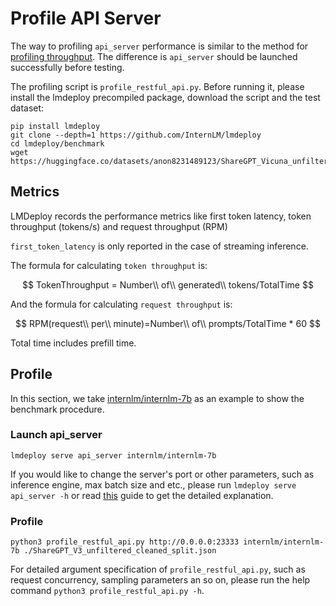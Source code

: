 # Profile API Server

The way to profiling `api_server` performance is similar to the method for [profiling throughput](./profile_throughput.md). The difference is `api_server` should be launched successfully before testing.

The profiling script is `profile_restful_api.py`. Before running it, please install the lmdeploy precompiled package, download the script and the test dataset:

```shell
pip install lmdeploy
git clone --depth=1 https://github.com/InternLM/lmdeploy
cd lmdeploy/benchmark
wget https://huggingface.co/datasets/anon8231489123/ShareGPT_Vicuna_unfiltered/resolve/main/ShareGPT_V3_unfiltered_cleaned_split.json
```

## Metrics

LMDeploy records the performance metrics like first token latency, token throughput (tokens/s) and request throughput (RPM)

`first_token_latency` is only reported in the case of streaming inference.

The formula for calculating `token throughput` is:

$$
TokenThroughput = Number\\ of\\ generated\\ tokens/TotalTime
$$

And the formula for calculating `request throughput` is:

$$
RPM(request\\ per\\ minute)=Number\\ of\\ prompts/TotalTime * 60
$$

Total time includes prefill time.

## Profile

In this section, we take [internlm/internlm-7b](https://huggingface.co/internlm/internlm-7b) as an example to show the benchmark procedure.

### Launch api_server

```shell
lmdeploy serve api_server internlm/internlm-7b
```

If you would like to change the server's port or other parameters, such as inference engine, max batch size and etc., please run `lmdeploy serve api_server -h` or read [this](../serving/restful_api.md) guide to get the detailed explanation.

### Profile

```shell
python3 profile_restful_api.py http://0.0.0.0:23333 internlm/internlm-7b ./ShareGPT_V3_unfiltered_cleaned_split.json
```

For detailed argument specification of `profile_restful_api.py`, such as request concurrency, sampling parameters an so on, please run the help command `python3 profile_restful_api.py -h`.
